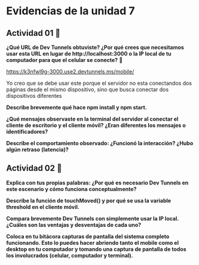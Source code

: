 
# Evidencias de la unidad 7

## Actividad 01 👰

**¿Qué URL de Dev Tunnels obtuviste? ¿Por qué crees que necesitamos usar esta URL en lugar de http://localhost:3000 o la IP local de tu computador para que el celular se conecte?** 🤵

https://k3nfwl9g-3000.use2.devtunnels.ms/mobile/

Yo creo que se debe usar este porque el servidor no esta conectandos dos páginas desde el mismo dispositivo, sino que busca conectar dos dispositivos diferentes   

**Describe brevemente qué hace npm install y npm start.**

**¿Qué mensajes observaste en la terminal del servidor al conectar el cliente de escritorio y el cliente móvil? ¿Eran diferentes los mensajes o identificadores?**

**Describe el comportamiento observado: ¿Funcionó la interacción? ¿Hubo algún retraso (latencia)?**

## Actividad 02 👰

**Explica con tus propias palabras: ¿Por qué es necesario Dev Tunnels en este escenario y cómo funciona conceptualmente?**

**Describe la función de touchMoved() y por qué se usa la variable threshold en el cliente móvil.**

**Compara brevemente Dev Tunnels con simplemente usar la IP local. ¿Cuáles son las ventajas y desventajas de cada uno?**

**Coloca en tu bitácora capturas de pantalla del sistema completo funcionando. Esto lo puedes hacer abriendo tanto el mobile como el desktop en tu computador y tomando una captura de pantalla de todos los involucrados (celular, computador y terminal).**
